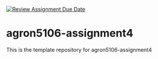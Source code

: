 [![Review Assignment Due Date](https://classroom.github.com/assets/deadline-readme-button-24ddc0f5d75046c5622901739e7c5dd533143b0c8e959d652212380cedb1ea36.svg)](https://classroom.github.com/a/wVAwF3r6)
# agron5106-assignment4
This is the template repository for agron5106-assignment4
